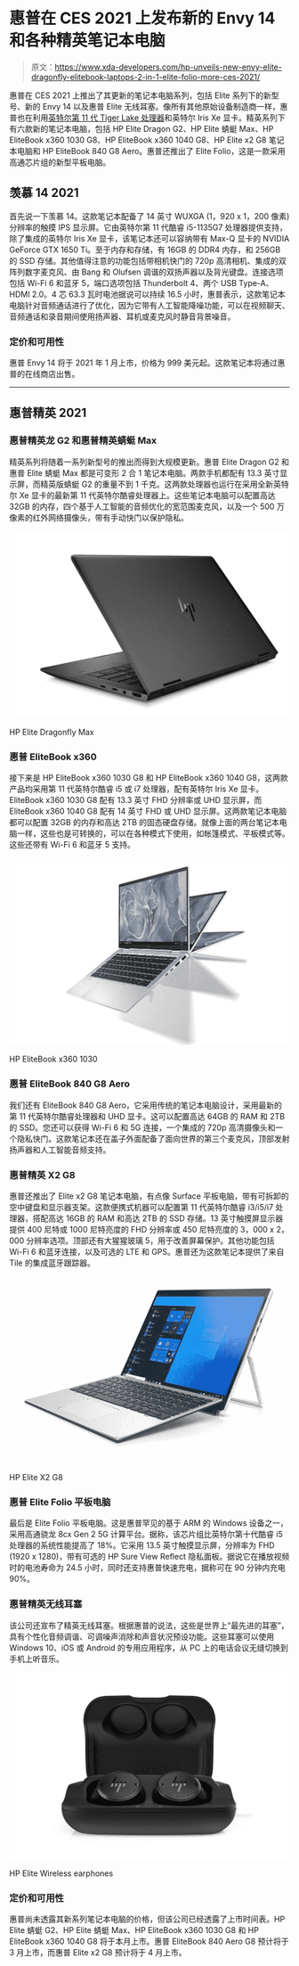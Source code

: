 # 惠普在 CES 2021 上发布新的 Envy 14 和各种精英笔记本电脑

> 原文：<https://www.xda-developers.com/hp-unveils-new-envy-elite-dragonfly-elitebook-laptops-2-in-1-elite-folio-more-ces-2021/>

惠普在 CES 2021 上推出了其更新的笔记本电脑系列，包括 Elite 系列下的新型号、新的 Envy 14 以及惠普 Elite 无线耳塞。像所有其他原始设备制造商一样，惠普也在利用[英特尔第 11 代 Tiger Lake 处理器](https://www.xda-developers.com/intel-tiger-lake-11th-gen-core-i3-i5-i7-xe/)和英特尔 Iris Xe 显卡。精英系列下有六款新的笔记本电脑，包括 HP Elite Dragon G2、HP Elite 蜻蜓 Max、HP EliteBook x360 1030 G8、HP EliteBook x360 1040 G8、HP Elite x2 G8 笔记本电脑和 HP EliteBook 840 G8 Aero。惠普还推出了 Elite Folio，这是一款采用高通芯片组的新型平板电脑。

## 羡慕 14 2021

首先说一下羡慕 14。这款笔记本配备了 14 英寸 WUXGA (1，920 x 1，200 像素)分辨率的触摸 IPS 显示屏。它由英特尔第 11 代酷睿 i5-1135G7 处理器提供支持，除了集成的英特尔 Iris Xe 显卡，该笔记本还可以容纳带有 Max-Q 显卡的 NVIDIA GeForce GTX 1650 Ti。至于内存和存储，有 16GB 的 DDR4 内存，和 256GB 的 SSD 存储。其他值得注意的功能包括带相机快门的 720p 高清相机、集成的双阵列数字麦克风、由 Bang 和 Olufsen 调谐的双扬声器以及背光键盘。连接选项包括 Wi-Fi 6 和蓝牙 5，端口选项包括 Thunderbolt 4、两个 USB Type-A、HDMI 2.0。4 芯 63.3 瓦时电池据说可以持续 16.5 小时，惠普表示，这款笔记本电脑针对音频通话进行了优化，因为它带有人工智能降噪功能，可以在视频聊天、音频通话和录音期间使用扬声器、耳机或麦克风时静音背景噪音。

### 定价和可用性

惠普 Envy 14 将于 2021 年 1 月上市，价格为 999 美元起。这款笔记本将通过惠普的在线商店出售。

* * *

## 惠普精英 2021

### 惠普精英龙 G2 和惠普精英蜻蜓 Max

精英系列将随着一系列新型号的推出而得到大规模更新。惠普 Elite Dragon G2 和惠普 Elite 蜻蜓 Max 都是可变形 2 合 1 笔记本电脑。两款手机都配有 13.3 英寸显示屏，而精英版蜻蜓 G2 的重量不到 1 千克。这两款处理器也运行在采用全新英特尔 Xe 显卡的最新第 11 代英特尔酷睿处理器上。这些笔记本电脑可以配置高达 32GB 的内存，四个基于人工智能的音频优化的宽范围麦克风，以及一个 500 万像素的红外网络摄像头，带有手动快门以保护隐私。

 <picture>![HP Elite Dragonfly Max](img/404eab224b4de6e718e8802dde020135.png)</picture> 

HP Elite Dragonfly Max

### 惠普 EliteBook x360

接下来是 HP EliteBook x360 1030 G8 和 HP EliteBook x360 1040 G8，这两款产品均采用第 11 代英特尔酷睿 i5 或 i7 处理器，配有英特尔 Iris Xe 显卡。EliteBook x360 1030 G8 配有 13.3 英寸 FHD 分辨率或 UHD 显示屏，而 EliteBook x360 1040 G8 配有 14 英寸 FHD 或 UHD 显示屏。这两款笔记本电脑都可以配置 32GB 的内存和高达 2TB 的固态硬盘存储。就像上面的两台笔记本电脑一样，这些也是可转换的，可以在各种模式下使用，如帐篷模式、平板模式等。这些还带有 Wi-Fi 6 和蓝牙 5 支持。

 <picture>![HP EliteBook x360 1030 product image](img/5dc5700416ef02cf526ee85cfc1ea9f4.png)</picture> 

HP EliteBook x360 1030

### 惠普 EliteBook 840 G8 Aero

我们还有 EliteBook 840 G8 Aero，它采用传统的笔记本电脑设计，采用最新的第 11 代英特尔酷睿处理器和 UHD 显卡。这可以配置高达 64GB 的 RAM 和 2TB 的 SSD。您还可以获得 Wi-Fi 6 和 5G 连接，一个集成的 720p 高清摄像头和一个隐私快门。这款笔记本还在盖子外面配备了面向世界的第三个麦克风，顶部发射扬声器和人工智能音频支持。

### 惠普精英 X2 G8

惠普还推出了 Elite x2 G8 笔记本电脑，有点像 Surface 平板电脑，带有可拆卸的空中键盘和显示器支架。这款便携式机器可以配置第 11 代英特尔酷睿 i3/i5/i7 处理器，搭配高达 16GB 的 RAM 和高达 2TB 的 SSD 存储。13 英寸触摸屏显示器提供 400 尼特或 1000 尼特亮度的 FHD 分辨率或 450 尼特亮度的 3，000 x 2，000 分辨率选项。顶部还有大猩猩玻璃 5，用于改善屏幕保护。其他功能包括 Wi-Fi 6 和蓝牙连接，以及可选的 LTE 和 GPS。惠普还为这款笔记本提供了来自 Tile 的集成蓝牙跟踪器。

 <picture>![HP Elite X2 G8 product image](img/36cef1b58a958f6277f68dca16cd31fb.png)</picture> 

HP Elite X2 G8

### 惠普 Elite Folio 平板电脑

最后是 Elite Folio 平板电脑。这是惠普罕见的基于 ARM 的 Windows 设备之一，采用高通骁龙 8cx Gen 2 5G 计算平台。据称，该芯片组比英特尔第十代酷睿 i5 处理器的系统性能提高了 18%。它采用 13.5 英寸触摸显示屏，分辨率为 FHD (1920 x 1280)，带有可选的 HP Sure View Reflect 隐私面板。据说它在播放视频时的电池寿命为 24.5 小时，同时还支持惠普快速充电，据称可在 90 分钟内充电 90%。

### 惠普精英无线耳塞

该公司还宣布了精英无线耳塞。根据惠普的说法，这些是世界上“最先进的耳塞”，具有个性化音频调谐、可调噪声消除和声音状况预设功能。这些耳塞可以使用 Windows 10、iOS 或 Android 的专用应用程序，从 PC 上的电话会议无缝切换到手机上听音乐。

 <picture>![HP Elite Wireless earbuds product image](img/1beb78988509e7626ca400cd6e7bc6c2.png)</picture> 

HP Elite Wireless earphones

### 定价和可用性

惠普尚未透露其新系列笔记本电脑的价格，但该公司已经透露了上市时间表。HP Elite 蜻蜓 G2、HP Elite 蜻蜓 Max、HP EliteBook x360 1030 G8 和 HP EliteBook x360 1040 G8 将于本月上市。惠普 EliteBook 840 Aero G8 预计将于 3 月上市，而惠普 Elite x2 G8 预计将于 4 月上市。